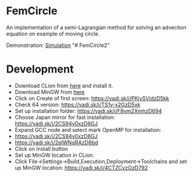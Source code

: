 # FemCircle

An implementation of a semi-Lagrangian method for solving an advection equation on example of moving circle.

Demonstration: [Simulation](https://youtu.be/F00h8x3HHhQ)
"# FemCircle2" 

# Development

 - Download CLion from [here](https://www.jetbrains.com/clion/) and install it.
 - Download MinGW from [here](https://sourceforge.net/projects/tdm-gcc/files/TDM-GCC%20Installer/tdm-gcc-webdl.exe/download)
 - Click on Create of first screen: https://yadi.sk/i/PKjySVidzD5kk
 - Check 64 version: https://yadi.sk/i/TS1y-x2GzD5xk
 - Set up installation folder: https://yadi.sk/i/F8vm2XmhzD694
 - Choose Japan mirror for fast installation: https://yadi.sk/i/2CS94y0xzD6GJ
 - Expand GCC node and select mark OpenMP for installation: 
 - https://yadi.sk/i/2CS94y0xzD6GJ
 - https://yadi.sk/i/2qlWNqRAzD6bd
 - Click on install button
 - Set up MinGW location in CLion. 
 - Click File->Settings->Build,Execution,Deployment->Toolchains and set up MinGW location:
  https://yadi.sk/i/4CTZCvzOzD792

